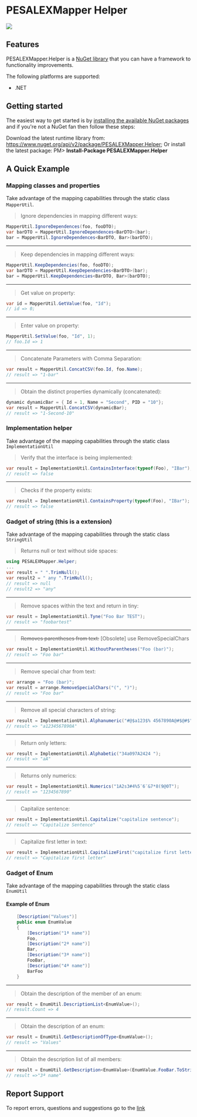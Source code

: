 # PESALEXMapper Helper
![](https://img.shields.io/nuget/v/PESALEXMapper.Helper.svg)

## Features
PESALEXMapper.Helper is a [NuGet library](https://www.nuget.org/api/v2/package/PESALEXMapper.Helper) that you can have a framework to functionality improvements.

The following platforms are supported:
- .NET

## Getting started
The easiest way to get started is by [installing the available NuGet packages](https://www.nuget.org/packages/PESALEXMapper.Helper) and if you're not a NuGet fan then follow these steps:

Download the latest runtime library from: https://www.nuget.org/api/v2/package/PESALEXMapper.Helper;
Or install the latest package:
PM> **Install-Package PESALEXMapper.Helper**

## A Quick Example

### Mapping classes and properties
Take advantage of the mapping capabilities through the static class ```MapperUtil```.

> Ignore dependencies in mapping different ways:
```csharp
MapperUtil.IgnoreDependences(foo, fooDTO);
var barDTO = MapperUtil.IgnoreDependences<BarDTO>(bar);
bar = MapperUtil.IgnoreDependences<BarDTO, Bar>(barDTO);
```

------------

> Keep dependencies in mapping different ways:
```csharp
MapperUtil.KeepDependencies(foo, fooDTO);
var barDTO = MapperUtil.KeepDependencies<BarDTO>(bar);
bar = MapperUtil.KeepDependencies<BarDTO, Bar>(barDTO);
```

------------

> Get value on property:
```csharp
var id = MapperUtil.GetValue(foo, "Id");
// id => 0;
```

------------

> Enter value on property:
```csharp
MapperUtil.SetValue(foo, "Id", 1);
// foo.Id => 1
```

------------

> Concatenate Parameters with Comma Separation:
```csharp
var result = MapperUtil.ConcatCSV(foo.Id, foo.Name);
// result => "1-bar"
```

------------

> Obtain the distinct properties dynamically (concatenated):
```csharp
dynamic dynamicBar = { Id = 1, Name = "Second", PID = "10"};
var result = MapperUtil.ConcatCSV(dynamicBar);
// result => "1-Second-10"
```

### Implementation helper
Take advantage of the mapping capabilities through the static class  ```ImplementationUtil```

> Verify that the interface is being implemented:
```csharp
var result = ImplementationUtil.ContainsInterface(typeof(Foo), "IBar");
// result => false
```

------------

> Checks if the property exists:
```csharp
var result = ImplementationUtil.ContainsProperty(typeof(Foo), "IBar");
// result => false
```

### Gadget of string (this is a extension)
Take advantage of the mapping capabilities through the static class  ```StringUtil```

> Returns null or text without side spaces:
```csharp
using PESALEXMapper.Helper;
...
var result = " ".TrimNull();
var result2 = " any ".TrimNull();
// result => null
// result2 => "any"
```

------------

> Remove spaces within the text and return in tiny:
```csharp
var result = ImplementationUtil.Tyne("Foo Bar TEST");
// result => "foobartest"
```

------------

> ~~Removes parentheses from text:~~
[Obsolete] use RemoveSpecialChars
```csharp
var result = ImplementationUtil.WithoutParentheses("Foo (bar)");
// result => "Foo bar"
```

------------

> Remove special char from text:
```csharp
var arrange = "Foo (bar)";
var result = arrange.RemoveSpecialChars("(", ")");
// result => "Foo bar"
```

------------

> Remove all special characters of string:
```csharp
var result = ImplementationUtil.Alphanumeric("#@$a123$% 4567890A@#$@#$");
// result => "a1234567890A"
```

------------

> Return only letters:
```csharp
var result = ImplementationUtil.Alphabetic("34a097A2424 ");
// result => "aA"
```

------------

> Returns only numerics:
```csharp
var result = ImplementationUtil.Numerics("1A2s3#4%5¨6¨&7*8(9@0T");
// result => "1234567890"
```

------------

> Capitalize sentence:
```csharp
var result = ImplementationUtil.Capitalize("capitalize sentence");
// result => "Capitalize Sentence"
```

------------

> Capitalize first letter in text:
```csharp
var result = ImplementationUtil.CapitalizeFirst("capitalize first letter");
// result => "Capitalize first letter"
```

### Gadget of Enum
Take advantage of the mapping capabilities through the static class  ```EnumUtil```

#### Example of Enum
```csharp
    [Description("Values")]
    public enum EnumValue
    {
        [Description("1ª name")]
        Foo,
        [Description("2ª name")]
        Bar,
        [Description("3ª name")]
        FooBar,
        [Description("4ª name")]
        BarFoo
    }
```

------------

> Obtain the description of the member of an enum:
```csharp
var result = EnumUtil.DescriptionList<EnumValue>();
// result.Count => 4
```

------------

> Obtain the description of an enum:
```csharp
var result = EnumUtil.GetDescriptionOfType<EnumValue>();
// result => "Values"
```

------------

> Obtain the description list of all members:
```csharp
var result = EnumUtil.GetDescription<EnumValue>(EnumValue.FooBar.ToString());
// result =>"3ª name"
```

## Report Support
To report errors, questions and suggestions go to the [link](https://www.nuget.org/packages/PESALEXMapper.Helper/1.0.0/ReportMyPackage)
